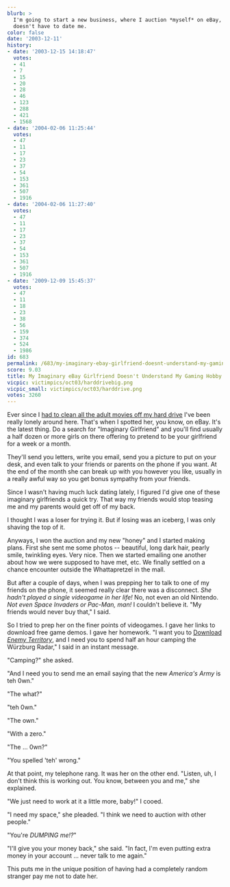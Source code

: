 ```yaml
---
blurb: >
  I'm going to start a new business, where I auction *myself* on eBay, and the winner
  doesn't have to date me.
color: false
date: '2003-12-11'
history:
- date: '2003-12-15 14:18:47'
  votes:
  - 41
  - 7
  - 15
  - 20
  - 28
  - 46
  - 123
  - 288
  - 421
  - 1568
- date: '2004-02-06 11:25:44'
  votes:
  - 47
  - 11
  - 17
  - 23
  - 37
  - 54
  - 153
  - 361
  - 507
  - 1916
- date: '2004-02-06 11:27:40'
  votes:
  - 47
  - 11
  - 17
  - 23
  - 37
  - 54
  - 153
  - 361
  - 507
  - 1916
- date: '2009-12-09 15:45:37'
  votes:
  - 47
  - 11
  - 18
  - 23
  - 38
  - 56
  - 159
  - 374
  - 524
  - 1986
id: 683
permalink: /683/my-imaginary-ebay-girlfriend-doesnt-understand-my-gaming-hobby/
score: 9.03
title: My Imaginary eBay Girlfriend Doesn't Understand My Gaming Hobby
vicpic: victimpics/oct03/harddrivebig.png
vicpic_small: victimpics/oct03/harddrive.png
votes: 3260
---
```


Ever since I [had to clean all the adult movies off my hard
drive](@/victim/660.md) I've been really lonely around here. That's
when I spotted her, you know, on eBay. It's the latest thing. Do a
search for "Imaginary Girlfriend" and you'll find usually a half dozen
or more girls on there offering to pretend to be your girlfriend for a
week or a month.

They'll send you letters, write you email, send you a picture to put on
your desk, and even talk to your friends or parents on the phone if you
want. At the end of the month she can break up with you however you
like, usually in a really awful way so you get bonus sympathy from your
friends.

Since I wasn't having much luck dating lately, I figured I'd give one of
these imaginary girlfriends a quick try. That way my friends would stop
teasing me and my parents would get off of my back.

I thought I was a loser for trying it. But if losing was an iceberg, I
was only shaving the top of it.

Anyways, I won the auction and my new "honey" and I started making
plans. First she sent me some photos -- beautiful, long dark hair,
pearly smile, twinkling eyes. Very nice. Then we started emailing one
another about how we were supposed to have met, etc. We finally settled
on a chance encounter outside the Whattapretzel in the mall.

But after a couple of days, when I was prepping her to talk to one of my
friends on the phone, it seemed really clear there was a disconnect.
*She hadn't played a single videogame in her life!* No, not even an old
Nintendo. *Not even Space Invaders or Pac-Man, man!* I couldn't believe
it. "My friends would never buy that," I said.

So I tried to prep her on the finer points of videogames. I gave her
links to download free game demos. I gave her homework. "I want you to
[Download *Enemy
Territory*](http://web.archive.org/web/20031211000000/http://www.fileplanet.com/files/120000/124800.shtml),
and I need you to spend half an hour camping the Würzburg Radar," I said
in an instant message.

"Camping?" she asked.

"And I need you to send me an email saying that the new *America's Army*
is teh 0wn."

"The what?"

"teh 0wn."

"The own."

"With a zero."

"The ... 0wn?"

"You spelled 'teh' wrong."

At that point, my telephone rang. It was her on the other end. "Listen,
uh, I don't think this is working out. You know, between you and me,"
she explained.

"We just need to work at it a little more, baby!" I cooed.

"I need my space," she pleaded. "I think we need to auction with other
people."

"You're *DUMPING me!?*"

"I'll give you your money back," she said. "In fact, I'm even putting
extra money in your account ... never talk to me again."

This puts me in the unique position of having had a completely random
stranger pay me not to date her.